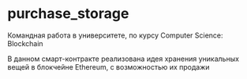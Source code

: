 # purchase_storage
Командная работа в университете, по курсу  Computer Science: Blockchain 

В данном смарт-контракте реализована идея хранения уникальных вещей в блокчейне Ethereum, с возможностью их продажи
